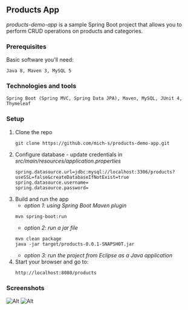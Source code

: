 
## Products App

_products-demo-app_ is a sample Spring Boot project that allows you to perform CRUD operations on products and categories.

### Prerequisites
Basic software you'll need:
```
Java 8, Maven 3, MySQL 5
```
### Technologies and tools
```
Spring Boot (Spring MVC, Spring Data JPA), Maven, MySQL, JUnit 4, Thymeleaf
```
### Setup
1. Clone the repo
	```
	git clone https://github.com/mich-s/products-demo-app.git
	```
2. Configure database - update credentials in _src/main/resources/application.properties_
	```
	spring.datasource.url=jdbc:mysql://localhost:3306/products?useSSL=false&createDatabaseIfNotExist=true
	spring.datasource.username=
	spring.datasource.password=
	```
3. Build and run the app
	- _option 1: using Spring Boot Maven plugin_
	```
	mvn spring-boot:run
	```
	- _option 2: run a jar file_ 
	```
	mvn clean package
	java -jar target/products-0.0.1-SNAPSHOT.jar
	```	 
	- _option 3: run the project from Eclipse as a Java application_
4. Start your browser and go to: 
	```
	http://localhost:8080/products
	```
### Screenshots
![Alt](
https://github.com/mich-s/products-demo-app/blob/master/src/main/webapp/resources/img/p1.PNG)
![Alt](
https://github.com/mich-s/products-demo-app/blob/master/src/main/webapp/resources/img/p2.PNG)